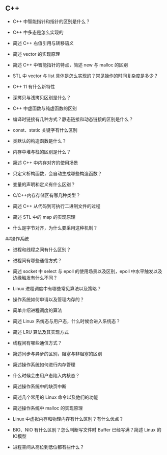 ## C++

- C++ 中智能指针和指针的区别是什么？


- C++ 中多态是怎么实现的


- 简述 C++ 右值引用与转移语义


- 简述 vector 的实现原理


- 简述 C++ 中智能指针的特点，简述 new 与 malloc 的区别


- STL 中 vector 与 list 具体是怎么实现的？常见操作的时间复杂度是多少？


- C++ 11 有什么新特性


- 深拷贝与浅拷贝区别是什么？


- C++ 中虚函数与纯虚函数的区别


- 编译时链接有几种方式？静态链接和动态链接的区别是什么？


- const、static 关键字有什么区别


- 类默认的构造函数是什么？


- 内存中堆与栈的区别是什么？


- 简述 C++ 中内存对齐的使用场景


- 只定义析构函数，会自动生成哪些构造函数？


- 变量的声明和定义有什么区别？


- C/C++内存存储区有哪几种类型？


- 简述 C++ 从代码到可执行二进制文件的过程


- 简述 STL 中的 map 的实现原理


- 什么是字节对齐，为什么要采用这种机制？


##操作系统

- 进程和线程之间有什么区别？

- 进程间有哪些通信方式？

- 简述 socket 中 select 与 epoll 的使用场景以及区别，epoll 中水平触发以及边缘触发有什么不同？

- Linux 进程调度中有哪些常见算法以及策略？

- 操作系统如何申请以及管理内存的？

- 简单介绍进程调度的算法

- 简述 Linux 系统态与用户态，什么时候会进入系统态？

- 简述 LRU 算法及其实现方式

- 线程间有哪些通信方式？

- 简述同步与异步的区别，阻塞与非阻塞的区别

- 简述操作系统如何进行内存管理

- 什么时候会由用户态陷入内核态？

- 简述操作系统中的缺页中断

- 简述几个常用的 Linux 命令以及他们的功能

- 简述操作系统中 malloc 的实现原理

- Linux 中虚拟内存和物理内存有什么区别？有什么优点？

- BIO、NIO 有什么区别？怎么判断写文件时 Buffer 已经写满？简述 Linux 的 IO模型

- 进程空间从高位到低位都有些什么？